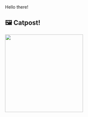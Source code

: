 Hello there!



## 🖼️ Catpost!

<sub>
    <img src="https://cdn2.thecatapi.com/images/gJB7eo1r_.false" height="256">
</sub>

